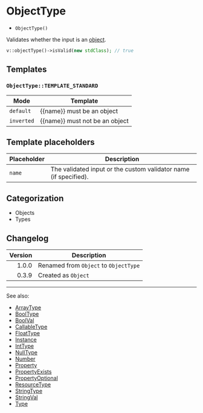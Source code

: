 # ObjectType

- `ObjectType()`

Validates whether the input is an [object](http://php.net/types.object).

```php
v::objectType()->isValid(new stdClass); // true
```

## Templates

### `ObjectType::TEMPLATE_STANDARD`

| Mode       | Template                       |
|------------|--------------------------------|
| `default`  | {{name}} must be an object     |
| `inverted` | {{name}} must not be an object |

## Template placeholders

| Placeholder | Description                                                      |
|-------------|------------------------------------------------------------------|
| `name`      | The validated input or the custom validator name (if specified). |

## Categorization

- Objects
- Types

## Changelog

| Version | Description                           |
|--------:|---------------------------------------|
|   1.0.0 | Renamed from `Object` to `ObjectType` |
|   0.3.9 | Created as `Object`                   |

***
See also:

- [ArrayType](ArrayType.md)
- [BoolType](BoolType.md)
- [BoolVal](BoolVal.md)
- [CallableType](CallableType.md)
- [FloatType](FloatType.md)
- [Instance](Instance.md)
- [IntType](IntType.md)
- [NullType](NullType.md)
- [Number](Number.md)
- [Property](Property.md)
- [PropertyExists](PropertyExists.md)
- [PropertyOptional](PropertyOptional.md)
- [ResourceType](ResourceType.md)
- [StringType](StringType.md)
- [StringVal](StringVal.md)
- [Type](Type.md)
